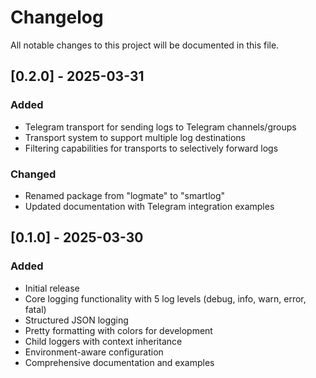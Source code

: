 # Changelog

All notable changes to this project will be documented in this file.

## [0.2.0] - 2025-03-31

### Added
- Telegram transport for sending logs to Telegram channels/groups
- Transport system to support multiple log destinations
- Filtering capabilities for transports to selectively forward logs

### Changed
- Renamed package from "logmate" to "smartlog"
- Updated documentation with Telegram integration examples

## [0.1.0] - 2025-03-30

### Added
- Initial release
- Core logging functionality with 5 log levels (debug, info, warn, error, fatal)
- Structured JSON logging
- Pretty formatting with colors for development
- Child loggers with context inheritance
- Environment-aware configuration
- Comprehensive documentation and examples 